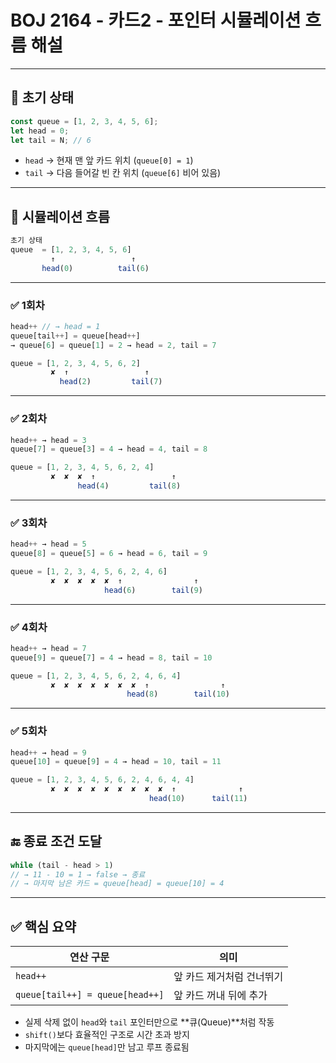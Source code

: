 # BOJ 2164 - 카드2 - 포인터 시뮬레이션 흐름 해설

---

## 🔹 초기 상태

```js
const queue = [1, 2, 3, 4, 5, 6];
let head = 0;
let tail = N; // 6
```

- `head` → 현재 맨 앞 카드 위치 (`queue[0] = 1`)
- `tail` → 다음 들어갈 빈 칸 위치 (`queue[6]` 비어 있음)

---

## 🔹 시뮬레이션 흐름

```js
초기 상태
queue  = [1, 2, 3, 4, 5, 6]
         ↑                 ↑
       head(0)          tail(6)
```

---

### ✅ 1회차

```js
head++ // → head = 1
queue[tail++] = queue[head++]
→ queue[6] = queue[1] = 2 → head = 2, tail = 7

queue = [1, 2, 3, 4, 5, 6, 2]
         ✘  ↑                 ↑
           head(2)         tail(7)
```

---

### ✅ 2회차

```js
head++ → head = 3
queue[7] = queue[3] = 4 → head = 4, tail = 8

queue = [1, 2, 3, 4, 5, 6, 2, 4]
         ✘  ✘  ✘  ↑                 ↑
               head(4)         tail(8)
```

---

### ✅ 3회차

```js
head++ → head = 5
queue[8] = queue[5] = 6 → head = 6, tail = 9

queue = [1, 2, 3, 4, 5, 6, 2, 4, 6]
         ✘  ✘  ✘  ✘  ✘  ↑                ↑
                     head(6)        tail(9)
```

---

### ✅ 4회차

```js
head++ → head = 7
queue[9] = queue[7] = 4 → head = 8, tail = 10

queue = [1, 2, 3, 4, 5, 6, 2, 4, 6, 4]
         ✘  ✘  ✘  ✘  ✘  ✘  ✘  ↑                ↑
                          head(8)        tail(10)
```

---

### ✅ 5회차

```js
head++ → head = 9
queue[10] = queue[9] = 4 → head = 10, tail = 11

queue = [1, 2, 3, 4, 5, 6, 2, 4, 6, 4, 4]
         ✘  ✘  ✘  ✘  ✘  ✘  ✘  ✘  ✘  ↑              ↑
                               head(10)      tail(11)
```

---

## 🔚 종료 조건 도달

```js
while (tail - head > 1)
// → 11 - 10 = 1 → false → 종료
// → 마지막 남은 카드 = queue[head] = queue[10] = 4
```

---

## ✅ 핵심 요약

| 연산 구문                       | 의미                      |
| ------------------------------- | ------------------------- |
| `head++`                        | 앞 카드 제거처럼 건너뛰기 |
| `queue[tail++] = queue[head++]` | 앞 카드 꺼내 뒤에 추가    |

- 실제 삭제 없이 `head`와 `tail` 포인터만으로 **큐(Queue)**처럼 작동
- `shift()`보다 효율적인 구조로 시간 초과 방지
- 마지막에는 `queue[head]`만 남고 루프 종료됨
